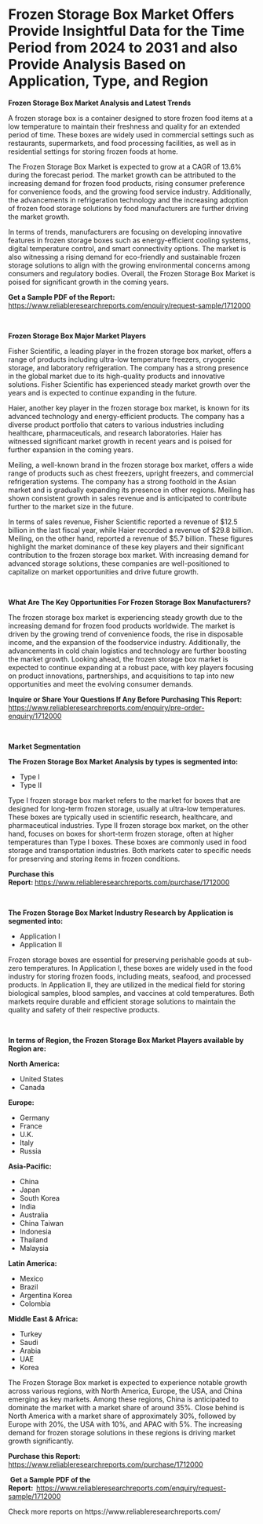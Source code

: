 <p><h1>Frozen Storage Box Market Offers Provide Insightful Data for the Time Period from 2024 to 2031 and also Provide Analysis Based on Application, Type, and Region</h1></p><p><strong>Frozen Storage Box Market Analysis and Latest Trends</strong></p>
<p><p>A frozen storage box is a container designed to store frozen food items at a low temperature to maintain their freshness and quality for an extended period of time. These boxes are widely used in commercial settings such as restaurants, supermarkets, and food processing facilities, as well as in residential settings for storing frozen foods at home.</p><p>The Frozen Storage Box Market is expected to grow at a CAGR of 13.6% during the forecast period. The market growth can be attributed to the increasing demand for frozen food products, rising consumer preference for convenience foods, and the growing food service industry. Additionally, the advancements in refrigeration technology and the increasing adoption of frozen food storage solutions by food manufacturers are further driving the market growth.</p><p>In terms of trends, manufacturers are focusing on developing innovative features in frozen storage boxes such as energy-efficient cooling systems, digital temperature control, and smart connectivity options. The market is also witnessing a rising demand for eco-friendly and sustainable frozen storage solutions to align with the growing environmental concerns among consumers and regulatory bodies. Overall, the Frozen Storage Box Market is poised for significant growth in the coming years.</p></p>
<p><strong>Get a Sample PDF of the Report:&nbsp;</strong> <a href="https://www.reliableresearchreports.com/enquiry/request-sample/1712000">https://www.reliableresearchreports.com/enquiry/request-sample/1712000</a></p>
<p>&nbsp;</p>
<p><strong>Frozen Storage Box Major Market Players</strong></p>
<p><p>Fisher Scientific, a leading player in the frozen storage box market, offers a range of products including ultra-low temperature freezers, cryogenic storage, and laboratory refrigeration. The company has a strong presence in the global market due to its high-quality products and innovative solutions. Fisher Scientific has experienced steady market growth over the years and is expected to continue expanding in the future.</p><p>Haier, another key player in the frozen storage box market, is known for its advanced technology and energy-efficient products. The company has a diverse product portfolio that caters to various industries including healthcare, pharmaceuticals, and research laboratories. Haier has witnessed significant market growth in recent years and is poised for further expansion in the coming years.</p><p>Meiling, a well-known brand in the frozen storage box market, offers a wide range of products such as chest freezers, upright freezers, and commercial refrigeration systems. The company has a strong foothold in the Asian market and is gradually expanding its presence in other regions. Meiling has shown consistent growth in sales revenue and is anticipated to contribute further to the market size in the future.</p><p>In terms of sales revenue, Fisher Scientific reported a revenue of $12.5 billion in the last fiscal year, while Haier recorded a revenue of $29.8 billion. Meiling, on the other hand, reported a revenue of $5.7 billion. These figures highlight the market dominance of these key players and their significant contribution to the frozen storage box market. With increasing demand for advanced storage solutions, these companies are well-positioned to capitalize on market opportunities and drive future growth.</p></p>
<p>&nbsp;</p>
<p><strong>What Are The Key Opportunities For Frozen Storage Box Manufacturers?</strong></p>
<p><p>The frozen storage box market is experiencing steady growth due to the increasing demand for frozen food products worldwide. The market is driven by the growing trend of convenience foods, the rise in disposable income, and the expansion of the foodservice industry. Additionally, the advancements in cold chain logistics and technology are further boosting the market growth. Looking ahead, the frozen storage box market is expected to continue expanding at a robust pace, with key players focusing on product innovations, partnerships, and acquisitions to tap into new opportunities and meet the evolving consumer demands.</p></p>
<p><strong>Inquire or Share Your Questions If Any Before Purchasing This Report:</strong> <a href="https://www.reliableresearchreports.com/enquiry/pre-order-enquiry/1712000">https://www.reliableresearchreports.com/enquiry/pre-order-enquiry/1712000</a></p>
<p>&nbsp;</p>
<p><strong>Market Segmentation</strong></p>
<p><strong>The Frozen Storage Box Market Analysis by types is segmented into:</strong></p>
<p><ul><li>Type I</li><li>Type II</li></ul></p>
<p><p>Type I frozen storage box market refers to the market for boxes that are designed for long-term frozen storage, usually at ultra-low temperatures. These boxes are typically used in scientific research, healthcare, and pharmaceutical industries. Type II frozen storage box market, on the other hand, focuses on boxes for short-term frozen storage, often at higher temperatures than Type I boxes. These boxes are commonly used in food storage and transportation industries. Both markets cater to specific needs for preserving and storing items in frozen conditions.</p></p>
<p><strong>Purchase this Report:&nbsp;</strong><a href="https://www.reliableresearchreports.com/purchase/1712000">https://www.reliableresearchreports.com/purchase/1712000</a></p>
<p>&nbsp;</p>
<p><strong>The Frozen Storage Box Market Industry Research by Application is segmented into:</strong></p>
<p><ul><li>Application I</li><li>Application II</li></ul></p>
<p><p>Frozen storage boxes are essential for preserving perishable goods at sub-zero temperatures. In Application I, these boxes are widely used in the food industry for storing frozen foods, including meats, seafood, and processed products. In Application II, they are utilized in the medical field for storing biological samples, blood samples, and vaccines at cold temperatures. Both markets require durable and efficient storage solutions to maintain the quality and safety of their respective products.</p></p>
<p>&nbsp;</p>
<p><strong>In terms of Region, the Frozen Storage Box Market Players available by Region are:</strong></p>
<p>
    <p> <strong> North America: </strong>
        <ul>
            <li>United States</li>
            <li>Canada</li>
        </ul>
        </p> 
    <p> <strong> Europe: </strong>
        <ul>
            <li>Germany</li>
            <li>France</li>
            <li>U.K.</li>
            <li>Italy</li>
            <li>Russia</li>
        </ul>
        </p> 
    <p> <strong> Asia-Pacific: </strong>
        <ul>
            <li>China</li>
            <li>Japan</li>
            <li>South Korea</li>
            <li>India</li>
            <li>Australia</li>
            <li>China Taiwan</li>
            <li>Indonesia</li>
            <li>Thailand</li>
            <li>Malaysia</li>
        </ul>
        </p> 
    <p> <strong> Latin America: </strong>
        <ul>
            <li>Mexico</li>
            <li>Brazil</li>
            <li>Argentina Korea</li>
            <li>Colombia</li>
        </ul>
        </p> 
    <p> <strong> Middle East & Africa: </strong>
        <ul>
            <li>Turkey</li>
            <li>Saudi</li>
            <li>Arabia</li>
            <li>UAE</li>
            <li>Korea</li>
        </ul>
    </p>
    </p>
<p><p>The Frozen Storage Box market is expected to experience notable growth across various regions, with North America, Europe, the USA, and China emerging as key markets. Among these regions, China is anticipated to dominate the market with a market share of around 35%. Close behind is North America with a market share of approximately 30%, followed by Europe with 20%, the USA with 10%, and APAC with 5%. The increasing demand for frozen storage solutions in these regions is driving market growth significantly.</p></p>
<p><strong>Purchase this Report: </strong><a href="https://www.reliableresearchreports.com/purchase/1712000">https://www.reliableresearchreports.com/purchase/1712000</a></p>
<p>&nbsp;<strong>Get a Sample PDF of the Report:&nbsp;&nbsp;</strong><a href="https://www.reliableresearchreports.com/enquiry/request-sample/1712000">https://www.reliableresearchreports.com/enquiry/request-sample/1712000</a></p>
<p><strong></strong></p>
<p>Check more reports on https://www.reliableresearchreports.com/</p>